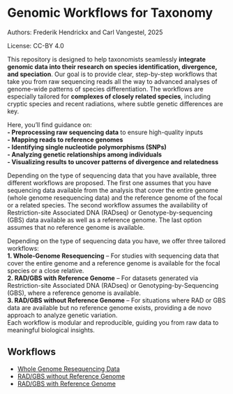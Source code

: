 # Genomic Workflows for Taxonomy

Authors: Frederik Hendrickx and Carl Vangestel, 2025

License: CC-BY 4.0

This repository is designed to help taxonomists seamlessly **integrate genomic data into their research on species identification, divergence, and speciation**. Our goal is to provide clear, step-by-step workflows that take you from raw sequencing reads all the way to advanced analyses of genome-wide patterns of species differentiation. The workflows are especially tailored for **complexes of closely related species**, including cryptic species and recent radiations, where subtle genetic differences are key.
  
Here, you’ll find guidance on:  
**- Preprocessing raw sequencing data** to ensure high-quality inputs  
**- Mapping reads to reference genomes**  
**- Identifying single nucleotide polymorphisms (SNPs)**  
**- Analyzing genetic relationships among individuals**  
**- Visualizing results to uncover patterns of divergence and relatedness**  
  
Depending on the type of sequencing data that you have available, three different workflows are proposed. The first one assumes that you have sequencing data available from the analysis that cover the entire genome (whole genome resequencing data) and the reference genome of the focal or a related species. The second workflow assumes the availability of Restriction-site Associated DNA (RADseq) or Genotype-by-sequencing (GBS) data available as well as a reference genome. The last option assumes that no reference genome is available.
  
Depending on the type of sequencing data you have, we offer three tailored workflows:  
**1.	Whole-Genome Resequencing** – For studies with sequencing data that cover the entire genome and a reference genome is available for the focal species or a close relative.  
**2.	RAD/GBS with Reference Genome** – For datasets generated via Restriction-site Associated DNA (RADseq) or Genotyping-by-Sequencing (GBS), where a reference genome is available.  
**3.	RAD/GBS without Reference Genome** – For situations where RAD or GBS data are available but no reference genome exists, providing a de novo approach to analyze genetic variation.  
Each workflow is modular and reproducible, guiding you from raw data to meaningful biological insights.


## Workflows
- [Whole Genome Resequencing Data](./whole_genome_resequencing/)
- [RAD/GBS without Reference Genome](./rad_gbs_without_reference/)
- [RAD/GBS with Reference Genome](./rad_gbs_with_reference/)
